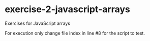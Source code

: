 # exercise-2-javascript-arrays
Exercises for JavaScript arrays

For execution only change file index in line #8 for the script to test.